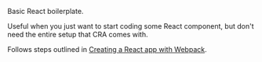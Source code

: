 Basic React boilerplate.

Useful when you just want to start coding some React component, but don't need the entire setup that CRA comes with.

Follows steps outlined in [Creating a React app with Webpack](https://jsramblings.com/creating-a-react-app-with-webpack/).
